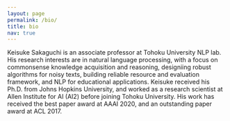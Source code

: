 ```yaml
---
layout: page
permalink: /bio/
title: bio
nav: true
---
```


Keisuke Sakaguchi is an associate professor at Tohoku University NLP lab. 
His research interests are in natural language processing, with a focus on commonsense knowledge acquisition and reasoning, designiing robust algorithms for noisy texts, building reliable resource and evaluation framework, and NLP for educational applications. Keisuke received his Ph.D. from Johns Hopkins University, and worked as a research scientist at 
Allen Institute for AI (AI2) before joining Tohoku University.
His work has received the best paper award at AAAI 2020, and an outstanding paper award at ACL 2017.  

